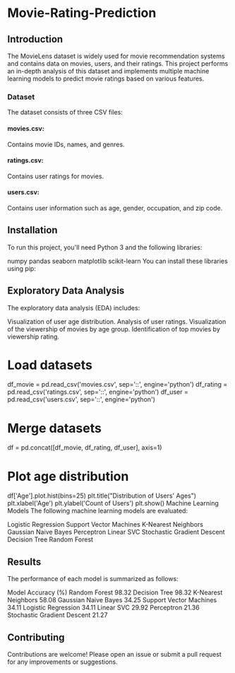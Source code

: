 # Movie-Rating-Prediction
## Introduction
The MovieLens dataset is widely used for movie recommendation systems and contains data on movies, users, and their ratings. This project performs an in-depth analysis of this dataset and implements multiple machine learning models to predict movie ratings based on various features.

### Dataset
The dataset consists of three CSV files:

#### movies.csv:
Contains movie IDs, names, and genres.
#### ratings.csv:
Contains user ratings for movies.
#### users.csv:
Contains user information such as age, gender, occupation, and zip code.
## Installation
To run this project, you'll need Python 3 and the following libraries:

numpy
pandas
seaborn
matplotlib
scikit-learn
You can install these libraries using pip:

## Exploratory Data Analysis
The exploratory data analysis (EDA) includes:

Visualization of user age distribution.
Analysis of user ratings.
Visualization of the viewership of movies by age group.
Identification of top movies by viewership rating.

# Load datasets
df_movie = pd.read_csv('movies.csv', sep='::', engine='python')
df_rating = pd.read_csv('ratings.csv', sep='::', engine='python')
df_user = pd.read_csv('users.csv', sep='::', engine='python')

# Merge datasets
df = pd.concat([df_movie, df_rating, df_user], axis=1)

# Plot age distribution
df['Age'].plot.hist(bins=25)
plt.title("Distribution of Users' Ages")
plt.xlabel('Age')
plt.ylabel('Count of Users')
plt.show()
Machine Learning Models
The following machine learning models are evaluated:

Logistic Regression
Support Vector Machines
K-Nearest Neighbors
Gaussian Naive Bayes
Perceptron
Linear SVC
Stochastic Gradient Descent
Decision Tree
Random Forest

## Results
The performance of each model is summarized as follows:

Model	Accuracy (%)
Random Forest	98.32
Decision Tree	98.32
K-Nearest Neighbors	58.08
Gaussian Naive Bayes	34.25
Support Vector Machines	34.11
Logistic Regression	34.11
Linear SVC	29.92
Perceptron	21.36
Stochastic Gradient Descent	21.27
## Contributing
Contributions are welcome! Please open an issue or submit a pull request for any improvements or suggestions.
